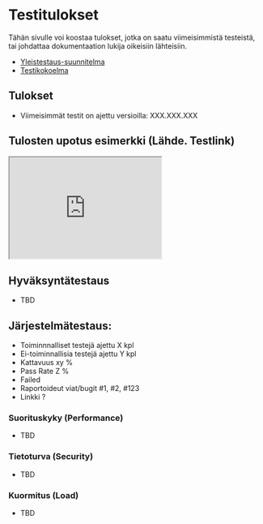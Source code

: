 # Testitulokset

Tähän sivulle voi koostaa tulokset, jotka on saatu viimeisimmistä testeistä, tai johdattaa
dokumentaation lukija oikeisiin lähteisiin.

* [Yleistestaus-suunnitelma]()
* [Testikokoelma]()


## Tulokset 

* Viimeisimmät testit on ajettu versioilla: XXX.XXX.XXX

## Tulosten upotus esimerkki (Lähde. Testlink)

<iframe id="TestlinkExampleReport"
    title="Test Report Example"
    width="300"
    height="200"
    src="https://195.148.22.11/testlink/lnl.php?apikey=6410f0b996d935198d068aacae59d5e8f4baef82d5386c60954f5d764132cb47&tproject_id=1&tplan_id=771&type=charts_basic">
</iframe>




## Hyväksyntätestaus

* TBD

## Järjestelmätestaus:

* Toiminnnalliset testejä ajettu X kpl
* Ei-toiminnallisia testejä ajettu Y kpl
* Kattavuus xy %
* Pass Rate Z %
* Failed 
* Raportoideut viat/bugit #1, #2, #123 
* Linkki ?

### Suorituskyky (Performance)

* TBD

### Tietoturva (Security) 

* TBD

### Kuormitus (Load)

* TBD
